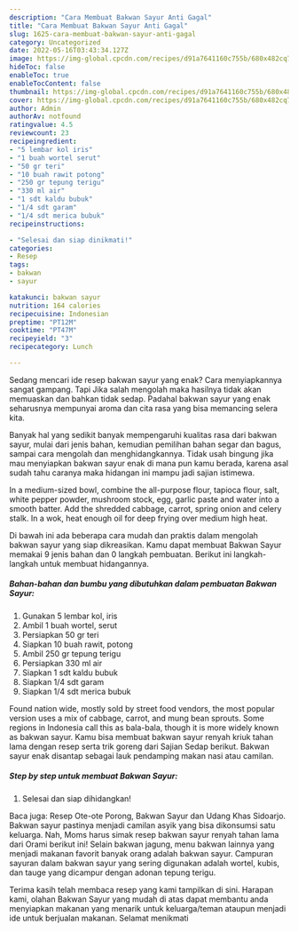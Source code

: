 ```yaml
---
description: "Cara Membuat Bakwan Sayur Anti Gagal"
title: "Cara Membuat Bakwan Sayur Anti Gagal"
slug: 1625-cara-membuat-bakwan-sayur-anti-gagal
category: Uncategorized
date: 2022-05-16T03:43:34.127Z
image: https://img-global.cpcdn.com/recipes/d91a7641160c755b/680x482cq70/bakwan-sayur-foto-resep-utama.jpg
hideToc: false
enableToc: true
enableTocContent: false
thumbnail: https://img-global.cpcdn.com/recipes/d91a7641160c755b/680x482cq70/bakwan-sayur-foto-resep-utama.jpg
cover: https://img-global.cpcdn.com/recipes/d91a7641160c755b/680x482cq70/bakwan-sayur-foto-resep-utama.jpg
author: Admin
authorAv: notfound
ratingvalue: 4.5
reviewcount: 23
recipeingredient:
- "5 lembar kol iris"
- "1 buah wortel serut"
- "50 gr teri"
- "10 buah rawit potong"
- "250 gr tepung terigu"
- "330 ml air"
- "1 sdt kaldu bubuk"
- "1/4 sdt garam"
- "1/4 sdt merica bubuk"
recipeinstructions:

- "Selesai dan siap dinikmati!"
categories:
- Resep
tags:
- bakwan
- sayur

katakunci: bakwan sayur 
nutrition: 164 calories
recipecuisine: Indonesian
preptime: "PT12M"
cooktime: "PT47M"
recipeyield: "3"
recipecategory: Lunch

---
```



Sedang mencari ide resep bakwan sayur yang enak? Cara menyiapkannya sangat gampang. Tapi Jika salah mengolah maka hasilnya tidak akan memuaskan dan bahkan tidak sedap. Padahal bakwan sayur yang enak seharusnya mempunyai aroma dan cita rasa yang bisa memancing selera kita.


Banyak hal yang sedikit banyak mempengaruhi kualitas rasa dari bakwan sayur, mulai dari jenis bahan, kemudian pemilihan bahan segar dan bagus, sampai cara mengolah dan menghidangkannya. Tidak usah bingung jika mau menyiapkan bakwan sayur enak di mana pun kamu berada, karena asal sudah tahu caranya maka hidangan ini mampu jadi sajian istimewa.

In a medium-sized bowl, combine the all-purpose flour, tapioca flour, salt, white pepper powder, mushroom stock, egg, garlic paste and water into a smooth batter. Add the shredded cabbage, carrot, spring onion and celery stalk. In a wok, heat enough oil for deep frying over medium high heat.


Di bawah ini ada beberapa cara mudah dan praktis dalam mengolah bakwan sayur yang siap dikreasikan. Kamu dapat membuat Bakwan Sayur memakai 9 jenis bahan dan 0 langkah pembuatan. Berikut ini langkah-langkah untuk membuat hidangannya.

<!--inarticleads1-->

##### Bahan-bahan dan bumbu yang dibutuhkan dalam pembuatan Bakwan Sayur:

1. Gunakan 5 lembar kol, iris
1. Ambil 1 buah wortel, serut
1. Persiapkan 50 gr teri
1. Siapkan 10 buah rawit, potong
1. Ambil 250 gr tepung terigu
1. Persiapkan 330 ml air
1. Siapkan 1 sdt kaldu bubuk
1. Siapkan 1/4 sdt garam
1. Siapkan 1/4 sdt merica bubuk


Found nation wide, mostly sold by street food vendors, the most popular version uses a mix of cabbage, carrot, and mung bean sprouts. Some regions in Indonesia call this as bala-bala, though it is more widely known as bakwan sayur. Kamu bisa membuat bakwan sayur renyah kriuk tahan lama dengan resep serta trik goreng dari Sajian Sedap berikut. Bakwan sayur enak disantap sebagai lauk pendamping makan nasi atau camilan. 

<!--inarticleads2-->

##### Step by step untuk membuat Bakwan Sayur:


1. Selesai dan siap dihidangkan!

Baca juga: Resep Ote-ote Porong, Bakwan Sayur dan Udang Khas Sidoarjo. Bakwan sayur pastinya menjadi camilan asyik yang bisa dikonsumsi satu keluarga. Nah, Moms harus simak resep bakwan sayur renyah tahan lama dari Orami berikut ini! Selain bakwan jagung, menu bakwan lainnya yang menjadi makanan favorit banyak orang adalah bakwan sayur. Campuran sayuran dalam bakwan sayur yang sering digunakan adalah wortel, kubis, dan tauge yang dicampur dengan adonan tepung terigu. 

Terima kasih telah membaca resep yang kami tampilkan di sini. Harapan kami, olahan Bakwan Sayur yang mudah di atas dapat membantu anda menyiapkan makanan yang menarik untuk keluarga/teman ataupun menjadi ide untuk berjualan makanan. Selamat menikmati

